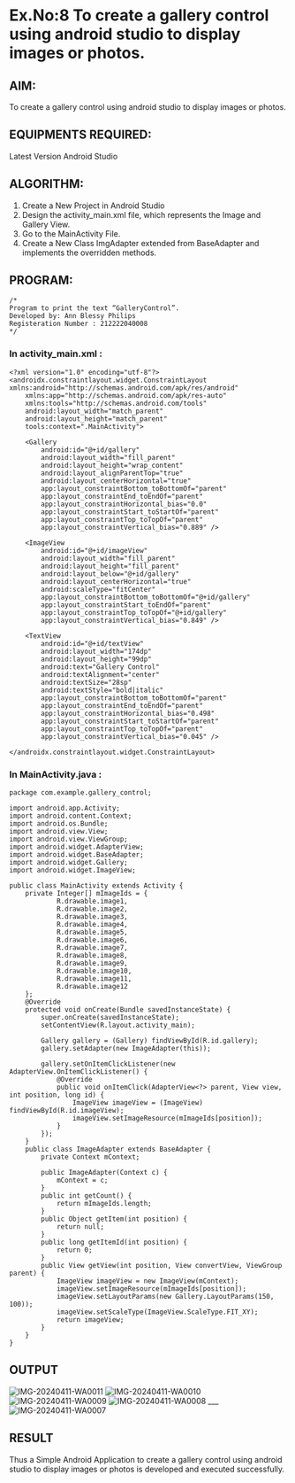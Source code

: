 # Ex.No:8 To create a gallery control using android studio to display images or photos.

## AIM:
To create a gallery control using android studio to display images or photos.

## EQUIPMENTS REQUIRED:
Latest Version Android Studio

## ALGORITHM:

1. Create a New Project in Android Studio
2. Design the activity_main.xml file, which represents the Image and Gallery View.
3. Go to the MainActivity File.
4. Create a New Class ImgAdapter extended from BaseAdapter and implements the overridden methods.

## PROGRAM:
```
/*
Program to print the text “GalleryControl”.
Developed by: Ann Blessy Philips
Registeration Number : 212222040008
*/
```

### In activity_main.xml :
```
<?xml version="1.0" encoding="utf-8"?>
<androidx.constraintlayout.widget.ConstraintLayout xmlns:android="http://schemas.android.com/apk/res/android"
    xmlns:app="http://schemas.android.com/apk/res-auto"
    xmlns:tools="http://schemas.android.com/tools"
    android:layout_width="match_parent"
    android:layout_height="match_parent"
    tools:context=".MainActivity">

    <Gallery
        android:id="@+id/gallery"
        android:layout_width="fill_parent"
        android:layout_height="wrap_content"
        android:layout_alignParentTop="true"
        android:layout_centerHorizontal="true"
        app:layout_constraintBottom_toBottomOf="parent"
        app:layout_constraintEnd_toEndOf="parent"
        app:layout_constraintHorizontal_bias="0.0"
        app:layout_constraintStart_toStartOf="parent"
        app:layout_constraintTop_toTopOf="parent"
        app:layout_constraintVertical_bias="0.889" />

    <ImageView
        android:id="@+id/imageView"
        android:layout_width="fill_parent"
        android:layout_height="fill_parent"
        android:layout_below="@+id/gallery"
        android:layout_centerHorizontal="true"
        android:scaleType="fitCenter"
        app:layout_constraintBottom_toBottomOf="@+id/gallery"
        app:layout_constraintStart_toEndOf="parent"
        app:layout_constraintTop_toTopOf="@+id/gallery"
        app:layout_constraintVertical_bias="0.849" />

    <TextView
        android:id="@+id/textView"
        android:layout_width="174dp"
        android:layout_height="99dp"
        android:text="Gallery Control"
        android:textAlignment="center"
        android:textSize="28sp"
        android:textStyle="bold|italic"
        app:layout_constraintBottom_toBottomOf="parent"
        app:layout_constraintEnd_toEndOf="parent"
        app:layout_constraintHorizontal_bias="0.498"
        app:layout_constraintStart_toStartOf="parent"
        app:layout_constraintTop_toTopOf="parent"
        app:layout_constraintVertical_bias="0.045" />

</androidx.constraintlayout.widget.ConstraintLayout>
```

### In MainActivity.java :
```
package com.example.gallery_control;

import android.app.Activity;
import android.content.Context;
import android.os.Bundle;
import android.view.View;
import android.view.ViewGroup;
import android.widget.AdapterView;
import android.widget.BaseAdapter;
import android.widget.Gallery;
import android.widget.ImageView;

public class MainActivity extends Activity {
    private Integer[] mImageIds = {
            R.drawable.image1,
            R.drawable.image2,
            R.drawable.image3,
            R.drawable.image4,
            R.drawable.image5,
            R.drawable.image6,
            R.drawable.image7,
            R.drawable.image8,
            R.drawable.image9,
            R.drawable.image10,
            R.drawable.image11,
            R.drawable.image12
    };
    @Override
    protected void onCreate(Bundle savedInstanceState) {
        super.onCreate(savedInstanceState);
        setContentView(R.layout.activity_main);

        Gallery gallery = (Gallery) findViewById(R.id.gallery);
        gallery.setAdapter(new ImageAdapter(this));

        gallery.setOnItemClickListener(new AdapterView.OnItemClickListener() {
            @Override
            public void onItemClick(AdapterView<?> parent, View view, int position, long id) {
                ImageView imageView = (ImageView) findViewById(R.id.imageView);
                imageView.setImageResource(mImageIds[position]);
            }
        });
    }
    public class ImageAdapter extends BaseAdapter {
        private Context mContext;

        public ImageAdapter(Context c) {
            mContext = c;
        }
        public int getCount() {
            return mImageIds.length;
        }
        public Object getItem(int position) {
            return null;
        }
        public long getItemId(int position) {
            return 0;
        }
        public View getView(int position, View convertView, ViewGroup parent) {
            ImageView imageView = new ImageView(mContext);
            imageView.setImageResource(mImageIds[position]);
            imageView.setLayoutParams(new Gallery.LayoutParams(150, 100));
            imageView.setScaleType(ImageView.ScaleType.FIT_XY);
            return imageView;
        }
    }
}
```

## OUTPUT
![IMG-20240411-WA0011](https://github.com/AnnBlessy/gallerycontrol/assets/119477835/5d6ebb31-2cd4-4776-b1f6-ddfb4af3252c)         ![IMG-20240411-WA0010](https://github.com/AnnBlessy/gallerycontrol/assets/119477835/9d4c3af0-5585-4a26-b807-facb7c6379d1)         ![IMG-20240411-WA0009](https://github.com/AnnBlessy/gallerycontrol/assets/119477835/f1957807-4fc2-4cf9-9c32-29724b37dd11)
![IMG-20240411-WA0008](https://github.com/AnnBlessy/gallerycontrol/assets/119477835/ab1df6d5-e1ad-42d0-acdf-7ceb5a0c83a5) ___ ![IMG-20240411-WA0007](https://github.com/AnnBlessy/gallerycontrol/assets/119477835/9434d57d-898f-4a55-9ab0-344b17d7224e)

## RESULT
Thus a Simple Android Application to create a gallery control using android studio to display images or photos is developed and executed successfully.

